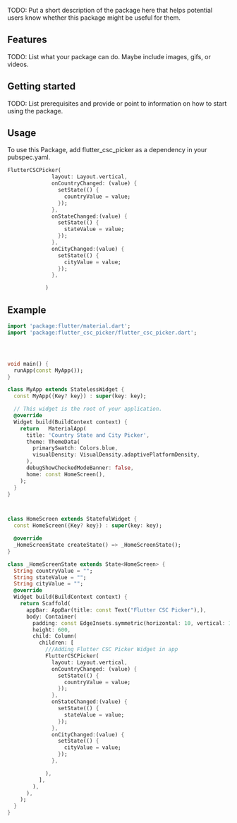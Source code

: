 <!-- 
This README describes the package. If you publish this package to pub.dev,
this README's contents appear on the landing page for your package.

For information about how to write a good package README, see the guide for
[writing package pages](https://dart.dev/guides/libraries/writing-package-pages). 

For general information about developing packages, see the Dart guide for
[creating packages](https://dart.dev/guides/libraries/create-library-packages)
and the Flutter guide for
[developing packages and plugins](https://flutter.dev/developing-packages). 
-->

TODO: Put a short description of the package here that helps potential users
know whether this package might be useful for them.

## Features

TODO: List what your package can do. Maybe include images, gifs, or videos.

## Getting started

TODO: List prerequisites and provide or point to information on how to
start using the package.

## Usage

To use this Package, add flutter_csc_picker as a dependency in your pubspec.yaml.

```dart
FlutterCSCPicker(
              layout: Layout.vertical,
              onCountryChanged: (value) {
                setState(() {
                  countryValue = value;
                });
              },
              onStateChanged:(value) {
                setState(() {
                  stateValue = value;
                });
              },
              onCityChanged:(value) {
                setState(() {
                  cityValue = value;
                });
              },

            )
```

## Example

```dart
import 'package:flutter/material.dart';
import 'package:flutter_csc_picker/flutter_csc_picker.dart';




void main() {
  runApp(const MyApp());
}

class MyApp extends StatelessWidget {
  const MyApp({Key? key}) : super(key: key);

  // This widget is the root of your application.
  @override
  Widget build(BuildContext context) {
    return   MaterialApp(
      title: 'Country State and City Picker',
      theme: ThemeData(
        primarySwatch: Colors.blue,
        visualDensity: VisualDensity.adaptivePlatformDensity,
      ),
      debugShowCheckedModeBanner: false,
      home: const HomeScreen(),
    );
  }
}



class HomeScreen extends StatefulWidget {
  const HomeScreen({Key? key}) : super(key: key);

  @override
  _HomeScreenState createState() => _HomeScreenState();
}

class _HomeScreenState extends State<HomeScreen> {
  String countryValue = "";
  String stateValue = "";
  String cityValue = "";
  @override
  Widget build(BuildContext context) {
    return Scaffold(
      appBar: AppBar(title: const Text("Flutter CSC Picker"),),
      body: Container(
        padding: const EdgeInsets.symmetric(horizontal: 10, vertical: 10),
        height: 600,
        child: Column(
          children: [
            ///Adding Flutter CSC Picker Widget in app
            FlutterCSCPicker(
              layout: Layout.vertical,
              onCountryChanged: (value) {
                setState(() {
                  countryValue = value;
                });
              },
              onStateChanged:(value) {
                setState(() {
                  stateValue = value;
                });
              },
              onCityChanged:(value) {
                setState(() {
                  cityValue = value;
                });
              },

            ),
          ],
        ),
      ),
    );
  }
}
```